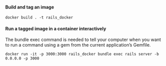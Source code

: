 #### Build and tag an image
```
docker build . -t rails_docker
```

#### Run a tagged image in a container interactively
The bundle exec command is needed to tell your computer when you want to run a command using a gem from the current application’s Gemfile.

```
docker run -it -p 3000:3000 rails_docker bundle exec rails server -b 0.0.0.0 -p 3000
```